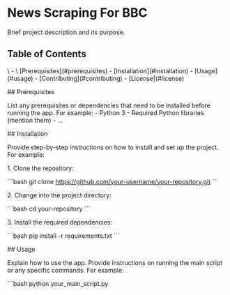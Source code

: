 # News Scraping For BBC

Brief project description and its purpose.

## Table of Contents

\ - \ [Prerequisites\](#prerequisites) - \[Installation\](#installation) -
\[Usage\](#usage) - \[Contributing\](#contributing) -
\[License\](#license)

\## Prerequisites

List any prerequisites or dependencies that need to be installed before
running the app. For example: - Python 3 - Required Python libraries
(mention them) - \...

\## Installation

Provide step-by-step instructions on how to install and set up the
project. For example:

1\. Clone the repository:

\`\`\`bash git clone
https://github.com/your-username/your-repository.git \`\`\`

2\. Change into the project directory:

\`\`\`bash cd your-repository \`\`\`

3\. Install the required dependencies:

\`\`\`bash pip install -r requirements.txt \`\`\`

\## Usage

Explain how to use the app. Provide instructions on running the main
script or any specific commands. For example:

\`\`\`bash python your_main_script.py
